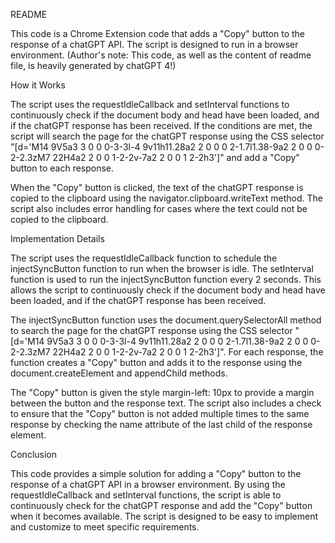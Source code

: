 README

This code is a Chrome Extension code that adds a "Copy" button to the response of a chatGPT API. The script is designed to run in a browser environment.
(Author's note: This code, as well as the content of readme file, is heavily generated by chatGPT 4!)

How it Works

The script uses the requestIdleCallback and setInterval functions to continuously check if the document body and head have been loaded, and if the chatGPT response has been received. If the conditions are met, the script will search the page for the chatGPT response using the CSS selector "[d='M14 9V5a3 3 0 0 0-3-3l-4 9v11h11.28a2 2 0 0 0 2-1.7l1.38-9a2 2 0 0 0-2-2.3zM7 22H4a2 2 0 0 1-2-2v-7a2 2 0 0 1 2-2h3']" and add a "Copy" button to each response.

When the "Copy" button is clicked, the text of the chatGPT response is copied to the clipboard using the navigator.clipboard.writeText method. The script also includes error handling for cases where the text could not be copied to the clipboard.

Implementation Details

The script uses the requestIdleCallback function to schedule the injectSyncButton function to run when the browser is idle. The setInterval function is used to run the injectSyncButton function every 2 seconds. This allows the script to continuously check if the document body and head have been loaded, and if the chatGPT response has been received.

The injectSyncButton function uses the document.querySelectorAll method to search the page for the chatGPT response using the CSS selector "[d='M14 9V5a3 3 0 0 0-3-3l-4 9v11h11.28a2 2 0 0 0 2-1.7l1.38-9a2 2 0 0 0-2-2.3zM7 22H4a2 2 0 0 1-2-2v-7a2 2 0 0 1 2-2h3']". For each response, the function creates a "Copy" button and adds it to the response using the document.createElement and appendChild methods.

The "Copy" button is given the style margin-left: 10px to provide a margin between the button and the response text. The script also includes a check to ensure that the "Copy" button is not added multiple times to the same response by checking the name attribute of the last child of the response element.

Conclusion

This code provides a simple solution for adding a "Copy" button to the response of a chatGPT API in a browser environment. By using the requestIdleCallback and setInterval functions, the script is able to continuously check for the chatGPT response and add the "Copy" button when it becomes available. The script is designed to be easy to implement and customize to meet specific requirements.